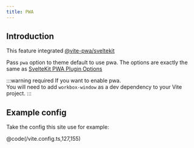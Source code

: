 ```yaml
---
title: PWA
---
```


## Introduction

This feature integrated [@vite-pwa/sveltekit](https://vite-pwa-org.netlify.app/frameworks/sveltekit.html#sveltekit-pwa-plugin)

Pass `pwa` option to theme default to use pwa. The options are exactly the same as [SvelteKit PWA Plugin Options](https://vite-pwa-org.netlify.app/frameworks/sveltekit.html#sveltekit-pwa-plugin-options)

:::warning required
If you want to enable pwa.  
You will need to add `workbox-window` as a dev dependency to your Vite project.
:::


## Example config

Take the config this site use for example:

@code(/vite.config.ts,127,155)